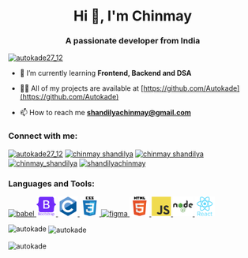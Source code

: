 <h1 align="center">Hi 👋, I'm Chinmay</h1>
<h3 align="center">A passionate developer from India</h3>

<p align="left"> <a href="https://twitter.com/autokade27_12" target="blank"><img src="https://img.shields.io/twitter/follow/autokade27_12?logo=twitter&style=for-the-badge" alt="autokade27_12" /></a> </p>

- 🌱 I’m currently learning **Frontend, Backend and DSA**

- 👨‍💻 All of my projects are available at [https://github.com/Autokade](https://github.com/Autokade)

- 📫 How to reach me **shandilyachinmay@gmail.com**

<h3 align="left">Connect with me:</h3>
<p align="left">
<a href="https://twitter.com/autokade27_12" target="blank"><img align="center" src="https://raw.githubusercontent.com/rahuldkjain/github-profile-readme-generator/master/src/images/icons/Social/twitter.svg" alt="autokade27_12" height="30" width="40" /></a>
<a href="https://www.linkedin.com/in/chinmay-shandilya-90427128a/" target="blank"><img align="center" src="https://raw.githubusercontent.com/rahuldkjain/github-profile-readme-generator/master/src/images/icons/Social/linked-in-alt.svg" alt="chinmay shandilya" height="30" width="40" /></a>
<a href="https://fb.com/chinmay shandilya" target="blank"><img align="center" src="https://raw.githubusercontent.com/rahuldkjain/github-profile-readme-generator/master/src/images/icons/Social/facebook.svg" alt="chinmay shandilya" height="30" width="40" /></a>
<a href="https://instagram.com/chinmay_shandilya" target="blank"><img align="center" src="https://raw.githubusercontent.com/rahuldkjain/github-profile-readme-generator/master/src/images/icons/Social/instagram.svg" alt="chinmay_shandilya" height="30" width="40" /></a>
<a href="https://www.leetcode.com/shandilyachinmay" target="blank"><img align="center" src="https://raw.githubusercontent.com/rahuldkjain/github-profile-readme-generator/master/src/images/icons/Social/leet-code.svg" alt="shandilyachinmay" height="30" width="40" /></a>
</p>

<h3 align="left">Languages and Tools:</h3>
<p align="left"> <a href="https://babeljs.io/" target="_blank" rel="noreferrer"> <img src="https://www.vectorlogo.zone/logos/babeljs/babeljs-icon.svg" alt="babel" width="40" height="40"/> </a> <a href="https://getbootstrap.com" target="_blank" rel="noreferrer"> <img src="https://raw.githubusercontent.com/devicons/devicon/master/icons/bootstrap/bootstrap-plain-wordmark.svg" alt="bootstrap" width="40" height="40"/> </a> <a href="https://www.cprogramming.com/" target="_blank" rel="noreferrer"> <img src="https://raw.githubusercontent.com/devicons/devicon/master/icons/c/c-original.svg" alt="c" width="40" height="40"/> </a> <a href="https://www.w3schools.com/css/" target="_blank" rel="noreferrer"> <img src="https://raw.githubusercontent.com/devicons/devicon/master/icons/css3/css3-original-wordmark.svg" alt="css3" width="40" height="40"/> </a> <a href="https://www.figma.com/" target="_blank" rel="noreferrer"> <img src="https://www.vectorlogo.zone/logos/figma/figma-icon.svg" alt="figma" width="40" height="40"/> </a> <a href="https://www.w3.org/html/" target="_blank" rel="noreferrer"> <img src="https://raw.githubusercontent.com/devicons/devicon/master/icons/html5/html5-original-wordmark.svg" alt="html5" width="40" height="40"/> </a> <a href="https://developer.mozilla.org/en-US/docs/Web/JavaScript" target="_blank" rel="noreferrer"> <img src="https://raw.githubusercontent.com/devicons/devicon/master/icons/javascript/javascript-original.svg" alt="javascript" width="40" height="40"/> </a> <a href="https://nodejs.org" target="_blank" rel="noreferrer"> <img src="https://raw.githubusercontent.com/devicons/devicon/master/icons/nodejs/nodejs-original-wordmark.svg" alt="nodejs" width="40" height="40"/> </a> <a href="https://reactjs.org/" target="_blank" rel="noreferrer"> <img src="https://raw.githubusercontent.com/devicons/devicon/master/icons/react/react-original-wordmark.svg" alt="react" width="40" height="40"/> </a> </p>

<p><img align="left" src="https://github-readme-stats.vercel.app/api/top-langs?username=autokade&show_icons=true&locale=en&layout=compact" alt="autokade" /></p>

<p>&nbsp;<img align="center" src="https://github-readme-stats.vercel.app/api?username=autokade&show_icons=true&locale=en" alt="autokade" /></p>

<p><img align="center" src="https://github-readme-streak-stats.herokuapp.com/?user=autokade&" alt="autokade" /></p>
